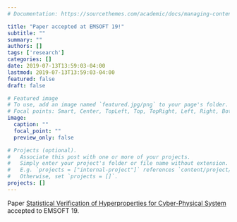 ```yaml
---
# Documentation: https://sourcethemes.com/academic/docs/managing-content/

title: "Paper accepted at EMSOFT 19!"
subtitle: ""
summary: ""
authors: []
tags: ['research']
categories: []
date: 2019-07-13T13:59:03-04:00
lastmod: 2019-07-13T13:59:03-04:00
featured: false
draft: false

# Featured image
# To use, add an image named `featured.jpg/png` to your page's folder.
# Focal points: Smart, Center, TopLeft, Top, TopRight, Left, Right, BottomLeft, Bottom, BottomRight.
image:
  caption: ""
  focal_point: ""
  preview_only: false

# Projects (optional).
#   Associate this post with one or more of your projects.
#   Simply enter your project's folder or file name without extension.
#   E.g. `projects = ["internal-project"]` references `content/project/deep-learning/index.md`.
#   Otherwise, set `projects = []`.
projects: []
---
```


Paper [Statistical Verification of Hyperproperties for Cyber-Physical System](https://arxiv.org/abs/1906.07253) accepted to EMSOFT 19.